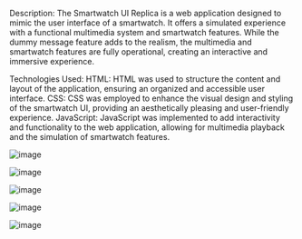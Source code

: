 Description: The Smartwatch UI Replica is a web application designed to mimic the user interface of a smartwatch. It offers a simulated experience with a functional multimedia system and smartwatch features. While the dummy message feature adds to the realism, the multimedia and smartwatch features are fully operational, creating an interactive and immersive experience.

Technologies Used:
HTML: HTML was used to structure the content and layout of the application, ensuring an organized and accessible user interface.
CSS: CSS was employed to enhance the visual design and styling of the smartwatch UI, providing an aesthetically pleasing and user-friendly experience.
JavaScript: JavaScript was implemented to add interactivity and functionality to the web application, allowing for multimedia playback and the simulation of smartwatch features.

![image](https://github.com/Dshivamthakur/SmartWatch/assets/88136860/73c4f01e-35c0-4db3-9f58-fb96c5b863e7)

![image](https://github.com/Dshivamthakur/SmartWatch/assets/88136860/2da105e5-7406-4c31-9550-f5dccc317c96)

![image](https://github.com/Dshivamthakur/SmartWatch/assets/88136860/6578fcde-6cfd-42d9-9e1f-40d89b07562f)

![image](https://github.com/Dshivamthakur/SmartWatch/assets/88136860/3b8172ee-78ee-4a64-8aa8-2bcdfb1536a9)

![image](https://github.com/Dshivamthakur/SmartWatch/assets/88136860/35f7ce73-11af-4e17-810a-944de4090662)


